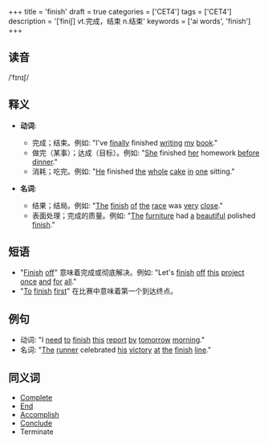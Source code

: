 +++
title = 'finish'
draft = true
categories = ['CET4']
tags = ['CET4']
description = '[ˈfini∫] vt.完成，结束 n.结束'
keywords = ['ai words', 'finish']
+++

## 读音
/ˈfɪnɪʃ/

## 释义
- **动词**:
  - 完成；结束。例如: "I've [finally](/post/finally/) finished [writing](/post/writing/) [my](/post/my/) [book](/post/book/)."
  - 做完（某事）；达成（目标）。例如: "[She](/post/she/) finished [her](/post/her/) homework [before](/post/before/) [dinner](/post/dinner/)."
  - 消耗；吃完。例如: "[He](/post/he/) finished [the](/post/the/) [whole](/post/whole/) [cake](/post/cake/) [in](/post/in/) [one](/post/one/) sitting."

- **名词**:
  - 结果；结局。例如: "[The](/post/the/) [finish](/post/finish/) [of](/post/of/) [the](/post/the/) [race](/post/race/) was [very](/post/very/) [close](/post/close/)."
  - 表面处理；完成的质量。例如: "[The](/post/the/) [furniture](/post/furniture/) had [a](/post/a/) [beautiful](/post/beautiful/) polished [finish](/post/finish/)."

## 短语
- "[Finish](/post/finish/) [off](/post/off/)" 意味着完成或彻底解决。例如: "Let's [finish](/post/finish/) [off](/post/off/) [this](/post/this/) [project](/post/project/) [once](/post/once/) [and](/post/and/) [for](/post/for/) [all](/post/all/)."
- "[To](/post/to/) [finish](/post/finish/) [first](/post/first/)" 在比赛中意味着第一个到达终点。

## 例句
- 动词: "I [need](/post/need/) [to](/post/to/) [finish](/post/finish/) [this](/post/this/) [report](/post/report/) [by](/post/by/) [tomorrow](/post/tomorrow/) [morning](/post/morning/)."
- 名词: "[The](/post/the/) [runner](/post/runner/) celebrated [his](/post/his/) [victory](/post/victory/) [at](/post/at/) [the](/post/the/) [finish](/post/finish/) [line](/post/line/)."

## 同义词
- [Complete](/post/complete/)
- [End](/post/end/)
- [Accomplish](/post/accomplish/)
- [Conclude](/post/conclude/)
- Terminate
